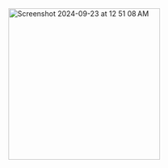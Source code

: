 <img width="300" alt="Screenshot 2024-09-23 at 12 51 08 AM" src="https://github.com/user-attachments/assets/db161a2a-88f1-45e0-a756-2b5d7dc54286"> 
